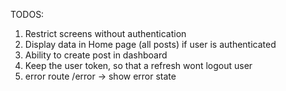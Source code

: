 TODOS: 

1. Restrict screens without authentication
2. Display data in Home page (all posts) if user is authenticated
3. Ability to create post in dashboard
4. Keep the user token, so that a refresh wont logout user
5. error route /error -> show error state